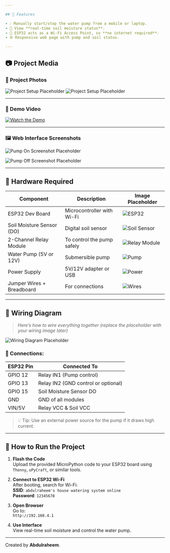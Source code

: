 ```yaml
---

## 🔧 Features

- 💧 Manually start/stop the water pump from a mobile or laptop.
- 🌾 View **real-time soil moisture status**.
- 📡 ESP32 acts as a Wi-Fi Access Point, so **no internet required**.
- 🌐 Responsive web page with pump and soil status.

---
```


## 📷 Project Media

### 📸 Project Photos

![Project Setup Placeholder](https://mail.google.com/mail/u/0?ui=2&ik=3c17c968ae&attid=0.1&permmsgid=msg-f:1834543163020371978&th=19759b4974f3680a&view=fimg&realattid=19759b442f9cfd1ada71&disp=thd&attbid=ANGjdJ8EZW41f_uo6-lXjOu52zRZsj0WM_C5-3HufhnaNRLU_qSa93201oaY_E-bjHTWL-dPo6DRperHbetbob0NEWB4owFLCCTu38PNJJ0AZop4T9bZtPRGVkcW5LY&ats=2524608000000&sz=w1920-h946)
![Project Setup Placeholder](https://mail.google.com/mail/u/0?ui=2&ik=3c17c968ae&attid=0.2&permmsgid=msg-f:1834543163020371978&th=19759b4974f3680a&view=fimg&realattid=19759b442f9cfc396262&disp=thd&attbid=ANGjdJ9ML12JvaLGnoqnDxF0DEVjuxWQklvhs2QA7kA-j9Egy2uRUnt-cvFanhp8jynRe94LnFkeksR96PURDBJ0oAo6iNYcDsiQdW1quZNGgF_SvJwYP-s5EECr0b4&ats=2524608000000&sz=w1920-h946)

---

### 🎥 Demo Video

[![Watch the Demo](images/video-thumbnail-placeholder.jpg)](https://example.com)

---

### 🖼 Web Interface Screenshots

  ![Pump On Screenshot Placeholder](images/pump-on-placeholder.png)

  ![Pump Off Screenshot Placeholder](images/pump-off-placeholder.png)

---

## 🧰 Hardware Required

| Component              | Description                         | Image Placeholder |
|------------------------|-------------------------------------|-------------------|
| ESP32 Dev Board        | Microcontroller with Wi-Fi          | ![ESP32](images/esp32-placeholder.jpg) |
| Soil Moisture Sensor (DO) | Digital soil sensor               | ![Soil Sensor](images/soil-sensor-placeholder.jpg) |
| 2-Channel Relay Module | To control the pump safely          | ![Relay Module](images/relay-placeholder.jpg) |
| Water Pump (5V or 12V) | Submersible pump                    | ![Pump](images/pump-placeholder.jpg) |
| Power Supply           | 5V/12V adapter or USB               | ![Power](images/power-placeholder.jpg) |
| Jumper Wires + Breadboard | For connections                  | ![Wires](images/wires-placeholder.jpg) |

---

## 🧠 Wiring Diagram

> _Here’s how to wire everything together (replace the placeholder with your wiring image later)_

![Wiring Diagram Placeholder](images/wiring-diagram-placeholder.jpg)

### 📌 Connections:

| ESP32 Pin | Connected To           |
|----------|------------------------|
| GPIO 12  | Relay IN1 (Pump control) |
| GPIO 13  | Relay IN2 (GND control or optional) |
| GPIO 15  | Soil Moisture Sensor DO |
| GND      | GND of all modules      |
| VIN/5V   | Relay VCC & Soil VCC    |

> 💡 Tip: Use an external power source for the pump if it draws high current.

---

## 🚀 How to Run the Project

1. **Flash the Code**  
   Upload the provided MicroPython code to your ESP32 board using `Thonny`, `uPyCraft`, or similar tools.

2. **Connect to ESP32 Wi-Fi**  
   After booting, search for Wi-Fi:  
   **SSID**: `abdulraheem's house watering system online`  
   **Password**: `12345678`

3. **Open Browser**  
   Go to:  
   `http://192.168.4.1`

4. **Use Interface**  
   View real-time soil moisture and control the water pump.

---
Created by **Abdulraheem**.

